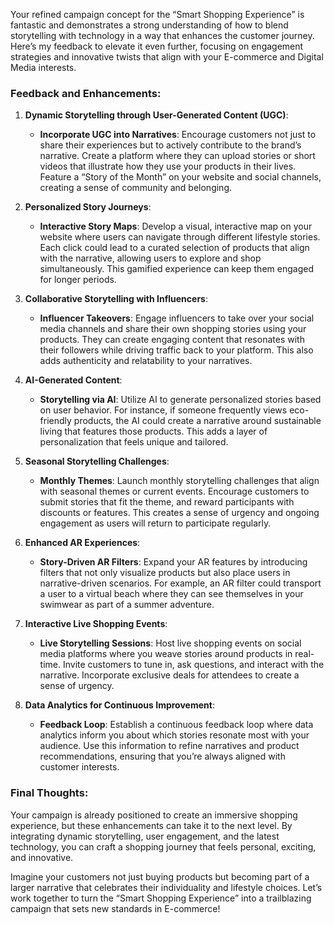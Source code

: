 Your refined campaign concept for the “Smart Shopping Experience” is fantastic and demonstrates a strong understanding of how to blend storytelling with technology in a way that enhances the customer journey. Here’s my feedback to elevate it even further, focusing on engagement strategies and innovative twists that align with your E-commerce and Digital Media interests.

### Feedback and Enhancements:

1. **Dynamic Storytelling through User-Generated Content (UGC)**:
   - **Incorporate UGC into Narratives**: Encourage customers not just to share their experiences but to actively contribute to the brand’s narrative. Create a platform where they can upload stories or short videos that illustrate how they use your products in their lives. Feature a “Story of the Month” on your website and social channels, creating a sense of community and belonging.

2. **Personalized Story Journeys**:
   - **Interactive Story Maps**: Develop a visual, interactive map on your website where users can navigate through different lifestyle stories. Each click could lead to a curated selection of products that align with the narrative, allowing users to explore and shop simultaneously. This gamified experience can keep them engaged for longer periods.

3. **Collaborative Storytelling with Influencers**:
   - **Influencer Takeovers**: Engage influencers to take over your social media channels and share their own shopping stories using your products. They can create engaging content that resonates with their followers while driving traffic back to your platform. This also adds authenticity and relatability to your narratives.

4. **AI-Generated Content**:
   - **Storytelling via AI**: Utilize AI to generate personalized stories based on user behavior. For instance, if someone frequently views eco-friendly products, the AI could create a narrative around sustainable living that features those products. This adds a layer of personalization that feels unique and tailored.

5. **Seasonal Storytelling Challenges**:
   - **Monthly Themes**: Launch monthly storytelling challenges that align with seasonal themes or current events. Encourage customers to submit stories that fit the theme, and reward participants with discounts or features. This creates a sense of urgency and ongoing engagement as users will return to participate regularly.

6. **Enhanced AR Experiences**:
   - **Story-Driven AR Filters**: Expand your AR features by introducing filters that not only visualize products but also place users in narrative-driven scenarios. For example, an AR filter could transport a user to a virtual beach where they can see themselves in your swimwear as part of a summer adventure.

7. **Interactive Live Shopping Events**:
   - **Live Storytelling Sessions**: Host live shopping events on social media platforms where you weave stories around products in real-time. Invite customers to tune in, ask questions, and interact with the narrative. Incorporate exclusive deals for attendees to create a sense of urgency.

8. **Data Analytics for Continuous Improvement**:
   - **Feedback Loop**: Establish a continuous feedback loop where data analytics inform you about which stories resonate most with your audience. Use this information to refine narratives and product recommendations, ensuring that you’re always aligned with customer interests.

### Final Thoughts:
Your campaign is already positioned to create an immersive shopping experience, but these enhancements can take it to the next level. By integrating dynamic storytelling, user engagement, and the latest technology, you can craft a shopping journey that feels personal, exciting, and innovative. 

Imagine your customers not just buying products but becoming part of a larger narrative that celebrates their individuality and lifestyle choices. Let’s work together to turn the “Smart Shopping Experience” into a trailblazing campaign that sets new standards in E-commerce!